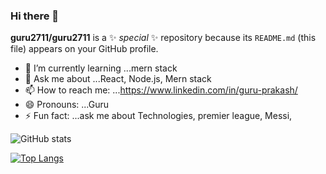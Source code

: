 ### Hi there 👋


**guru2711/guru2711** is a ✨ _special_ ✨ repository because its `README.md` (this file) appears on your GitHub profile.




- 🌱 I’m currently learning ...mern stack
- 💬 Ask me about ...React, Node.js, Mern stack
- 📫 How to reach me: ...https://www.linkedin.com/in/guru-prakash/
- 😄 Pronouns: ...Guru
- ⚡ Fun fact: ...ask me about Technologies, premier league, Messi, 

![GitHub stats](https://github-readme-stats.vercel.app/api?username=guru2711&theme=radical&show_icons=true)

[![Top Langs](https://github-readme-stats.vercel.app/api/top-langs/?username=guru2711&layout=compact)](https://github.com/guru2711/github-readme-stats)



